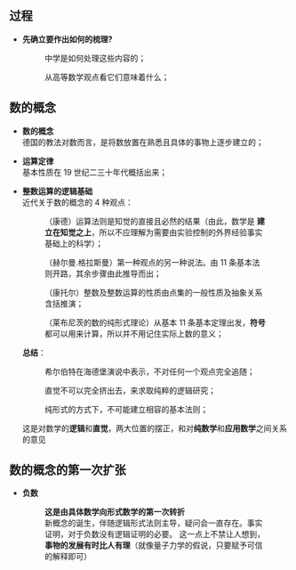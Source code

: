 ## **过程**

- **先确立要作出如何的梳理?**  

  <figure>中学是如何处理这些内容的；</figure>
  <figure>从高等数学观点看它们意味着什么；</figure>

## **数的概念**

- **数的概念**  
德国的教法对数而言，是将数放置在熟悉且具体的事物上逐步建立的；  
- **运算定律**  
基本性质在 19 世纪二三十年代概括出来；  
- **整数运算的逻辑基础**  
近代关于数的概念的 4 种观点：

  <figure>（康德）运算法则是知觉的直接且必然的结果（由此，数学是 <b>建立在知觉之上</b>，所以不应理解为需要由实验控制的外界经验事实基础上的科学）；
  </figure>

  <figure>（赫尔曼.格拉斯曼）第一种观点的另一种说法。由 11 条基本法则开路，其余步骤由此推导而出；
  </figure>

  <figure>（康托尔）整数及整数运算的性质由点集的一般性质及抽象关系含括推演；
  </figure>

  <figure>（莱布尼茨的数的纯形式理论）从基本 11 条基本定理出发，<b>符号</b> 都可以用来计算，所以并不用记住实际上数的意义；
  </figure>
  
  **总结**：

  <figure>希尔伯特在海德堡演说中表示，不对任何一个观点完全追随；</figure>
  <figure>直觉不可以完全挤出去，来求取纯粹的逻辑研究；
  </figure>
  <figure>纯形式的方式下，不可能建立相容的基本法则；
  </figure>

  这是对数学的**逻辑**和**直觉**，两大位置的摆正，和对**纯数学**和**应用数学**之间关系的意见

## **数的概念的第一次扩张**
- **负数**
  <figure><b>这是由具体数学向形式数学的第一次转折</b><br>
  新概念的诞生，伴随逻辑形式法则主导，疑问会一直存在。事实证明，对于负数没有逻辑证明的必要。
  这一点上不禁让人想到，<b>事物的发展有时比人有理</b>（就像量子力学的假说，只要赋予可信的解释即可）
  </figure>